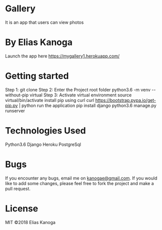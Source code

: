 # Gallery
It is an app that users can view photos

# By Elias Kanoga
Launch the app here https://mygallery1.herokuapp.com/

# Getting started
Step 1: git clone 
Step 2: Enter the Project root folder
python3.6 -m venv --without-pip virtual Step 3: Activate virtual environment
source virtual/bin/activate install pip using curl
curl https://bootstrap.pypa.io/get-pip.py | python run the application
pip install django
python3.6 manage.py runserver

# Technologies Used
Python3.6
Django
Heroku
PostgreSql


# Bugs
If you encounter any bugs, email me on kanogae@gmail.com. If you would like to add some changes, please feel free to fork the project and make a pull request.


# License
MIT ©2018 Elias Kanoga
